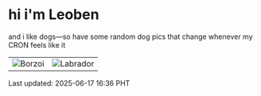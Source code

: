 # hi i'm Leoben

and i like dogs—so have some random dog pics that change whenever my CRON feels like it

|  |  |
|--------|----------|
| ![Borzoi](https://random-dog-vercel.vercel.app/api/random-borzoi?v=1750149397) | ![Labrador](https://random-dog-vercel.vercel.app/api/random-labrador?v=1750149397) |

Last updated: 2025-06-17 16:36 PHT

